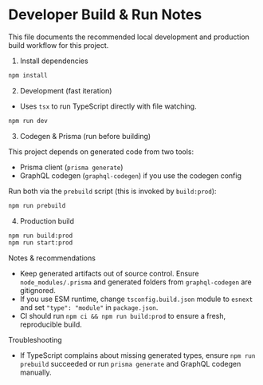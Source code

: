 # Developer Build & Run Notes

This file documents the recommended local development and production build workflow for this project.

1) Install dependencies

```bash
npm install
```

2) Development (fast iteration)

- Uses `tsx` to run TypeScript directly with file watching.

```bash
npm run dev
```

3) Codegen & Prisma (run before building)

This project depends on generated code from two tools:
- Prisma client (`prisma generate`)
- GraphQL codegen (`graphql-codegen`) if you use the codegen config

Run both via the `prebuild` script (this is invoked by `build:prod`):

```bash
npm run prebuild
```

4) Production build

```bash
npm run build:prod
npm run start:prod
```

Notes & recommendations
- Keep generated artifacts out of source control. Ensure `node_modules/.prisma` and generated folders from `graphql-codegen` are gitignored.
- If you use ESM runtime, change `tsconfig.build.json` module to `esnext` and set `"type": "module"` in `package.json`.
- CI should run `npm ci && npm run build:prod` to ensure a fresh, reproducible build.

Troubleshooting
- If TypeScript complains about missing generated types, ensure `npm run prebuild` succeeded or run `prisma generate` and GraphQL codegen manually.
